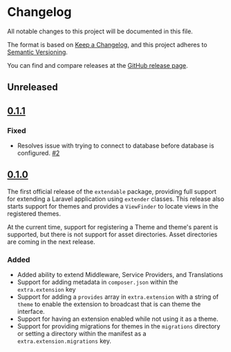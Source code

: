 # Changelog

All notable changes to this project will be documented in this file.

The format is based on [Keep a Changelog](https://keepachangelog.com/en/1.0.0/),
and this project adheres to [Semantic Versioning](https://semver.org/spec/v2.0.0.html).

You can find and compare releases at the [GitHub release page](https://github.com/responseams/extend/releases).

## Unreleased

## [0.1.1](https://github.com/lavrahq/extendable/releases/tag/v0.1.1)

### Fixed

-   Resolves issue with trying to connect to database before database is configured. [#2](https://github.com/lavrahq/extendable/pull/2)

## [0.1.0](https://github.com/lavrahq/extendable/releases/tag/v0.1.0)

The first official release of the `extendable` package, providing full support for extending
a Laravel application using `extender` classes. This release also starts support for themes and
provides a `ViewFinder` to locate views in the registered themes.

At the current time, support for registering a Theme and theme's parent is supported, but there is
not support for asset directories. Asset directories are coming in the next release.

### Added

-   Added ability to extend Middleware, Service Providers, and Translations
-   Support for adding metadata in `composer.json` within the `extra.extension` key
-   Support for adding a `provides` array in `extra.extension` with a string of `theme` to enable
    the extension to broadcast that is can theme the interface.
-   Support for having an extension enabled while not using it as a theme.
-   Support for providing migrations for themes in the `migrations` directory or setting a directory within the
    manifest as a `extra.extension.migrations` key.
